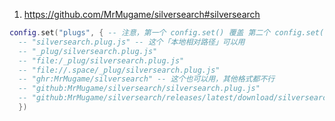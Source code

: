 1. https://github.com/MrMugame/silversearch#silversearch

```lua
config.set("plugs", { -- 注意，第一个 config.set() 覆盖 第二个 config.set() 覆盖 config.set{}
  -- "silversearch.plug.js" -- 这个「本地相对路径」可以用
  -- "_plug/silversearch.plug.js"
  -- "file:/_plug/silversearch.plug.js"
  -- "file://.space/_plug/silversearch.plug.js"
  -- "ghr:MrMugame/silversearch" -- 这个也可以用，其他格式都不行
  -- "github:MrMugame/silversearch/silversearch.plug.js"
  -- "github:MrMugame/silversearch/releases/latest/download/silversearch.plug.js"
  })
```

```space-lua

```